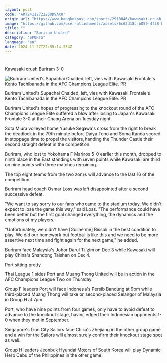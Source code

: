 ```yaml
---
layout: post
code: "ART2411272226OD9AX8"
origin_url: "https://www.bangkokpost.com/sports/2910046/kawasaki-crush-buriram-3-0"
image: "https://github.com/user-attachments/assets/6c62d18c-b059-4f58-bd6c-27863c22952a"
title: ""
description: "Buriram United"
category: "SPORTS"
language: "en"
date: 2024-11-27T22:55:14.554Z
---
```


# 

Kawasaki crush Buriram 3-0

![Buriram United's Supachai Chaided, left, vies with Kawasaki Frontale's Kento Tachibanada in the AFC Champions League Elite. PR](https://github.com/user-attachments/assets/6e70e5df-c79d-4778-b982-f78aade5b551)

Buriram United's Supachai Chaided, left, vies with Kawasaki Frontale's Kento Tachibanada in the AFC Champions League Elite. PR

Buriram United's hopes of progressing to the knockout round of the AFC Champions League Elite suffered a blow after losing to Japan's Kawasaki Frontale 3-0 at their Chang Arena on Tuesday night.

Sota Miura volleyed home Yusuke Segawa's cross from the right to break the deadlock in the 79th minute before Daiya Tono and Soma Kanda scored in stoppage time to propel the visitors, handing the Thunder Castle their second straight defeat in the competition.

Buriram, who lost to Yokohama F Marinos 5-0 earlier this month, dropped to ninth place in the East standings with seven points while Kawasaki are third on nine points with three matches remaining.

The top eight teams from the two zones will advance to the last 16 of the competition.

Buriram head coach Osmar Loss was left disappointed after a second successive defeat.

"We want to say sorry to our fans who came to the stadium today. We didn't expect to lose the game this way," said Loss. "The performance could have been better but the first goal changed everything, the dynamics and the emotions of my players.

"Unfortunately, we didn't have \[Guilherme\] Bissoli in the best condition to play. We did our homework but football is like this and we need to be more assertive next time and fight again for the next game," he added.

Buriram face Malaysia's Johor Darul Ta'zim on Dec 3 while Kawasaki will play China's Shandong Taishan on Dec 4.

Port sitting pretty

Thai League 1 sides Port and Muang Thong United will be in action in the AFC Champions League Two on Thursday.

Group F leaders Port will face Indonesia's Persib Bandung at 9pm while third-placed Muang Thong will take on second-placed Selangor of Malaysia in Group H at 7pm.

Port, who have nine points from four games, only have to avoid defeat to advance to the knockout stage, having edged their Indonesian opponents 1-0 when they met in September.

Singapore's Lion City Sailors face China's Zhejiang in the other group game and a win for the Sailors will almost surely confirm their knockout stage spot as well.

Group H leaders Jeonbuk Hyundai Motors of South Korea will play Dynamic Herb Cebu of the Philippines in the other game.